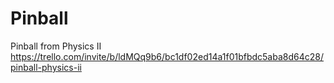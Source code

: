 # Pinball
Pinball from Physics II
https://trello.com/invite/b/ldMQq9b6/bc1df02ed14a1f01bfbdc5aba8d64c28/pinball-physics-ii
